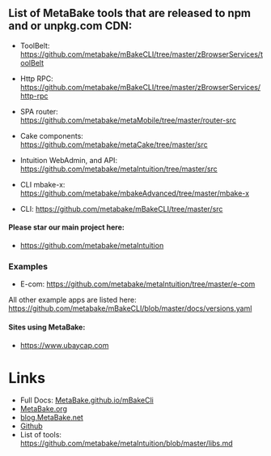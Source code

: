 
## List of MetaBake tools that are released to npm and or unpkg.com CDN:

- ToolBelt: https://github.com/metabake/mBakeCLI/tree/master/zBrowserServices/toolBelt
- Http RPC: https://github.com/metabake/mBakeCLI/tree/master/zBrowserServices/http-rpc
- SPA router: https://github.com/metabake/metaMobile/tree/master/router-src
- Cake components: https://github.com/metabake/metaCake/tree/master/src

- Intuition WebAdmin, and API: https://github.com/metabake/metaIntuition/tree/master/src
- CLI mbake-x: https://github.com/metabake/mbakeAdvanced/tree/master/mbake-x
- CLI: https://github.com/metabake/mBakeCLI/tree/master/src


#### Please star our main project here:
- https://github.com/metabake/metaIntuition


### Examples

- E-com: https://github.com/metabake/metaIntuition/tree/master/e-com

All other example apps are listed here: https://github.com/metabake/mBakeCLI/blob/master/docs/versions.yaml

#### Sites using MetaBake:
- https://www.ubaycap.com


# Links
- Full Docs: [MetaBake.github.io/mBakeCli](http://MetaBake.github.io/mBakeCLI)
- [MetaBake.org](https://www.MetaBake.org)
- [blog.MetaBake.net](http://blog.MetaBake.net)
- [Github](http://git.MetaBake.org)
- List of tools: https://github.com/metabake/metaIntuition/blob/master/libs.md



